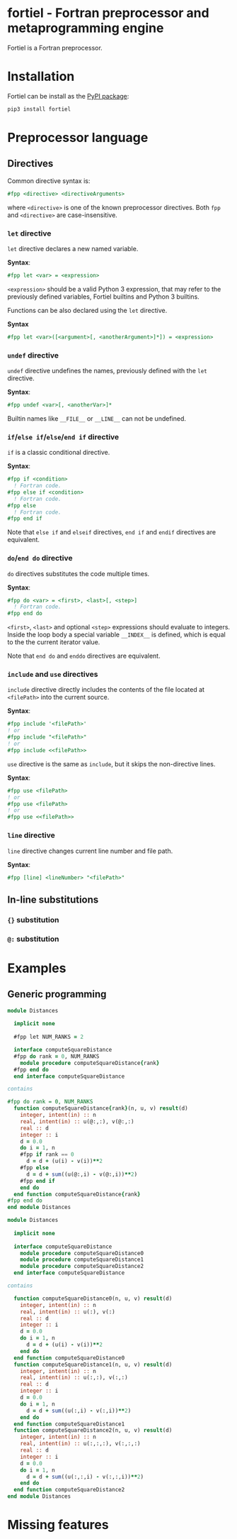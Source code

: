 # fortiel - Fortran preprocessor and metaprogramming engine

Fortiel is a Fortran preprocessor. 

# Installation
Fortiel can be install as the [PyPI package](https://pypi.org/project/fortiel/):
```bash
pip3 install fortiel
```

# Preprocessor language

## Directives
Common directive syntax is:
```fortran
#fpp <directive> <directiveArguments>
```
where `<directive>` is one of the known preprocessor directives.
Both `fpp` and `<directive>` are case-insensitive.

### `let` directive
`let` directive declares a new named variable.

__Syntax__:
```fortran
#fpp let <var> = <expression>
```
`<expression>` should be a valid Python 3 expression, 
that may refer to the previously defined variables, Fortiel builtins and
Python 3 builtins.

Functions can be also declared using the `let` directive.

__Syntax__
```fortran
#fpp let <var>([<argument>[, <anotherArgument>]*]) = <expression>
```

### `undef` directive
`undef` directive undefines the names, previously defined
with the `let` directive. 

__Syntax__:
```fortran
#fpp undef <var>[, <anotherVar>]*
```
Builtin names like `__FILE__` or `__LINE__` can not be undefined.

### `if`/`else if`/`else`/`end if` directive
`if` is a classic conditional directive.

__Syntax__:
```fortran
#fpp if <condition>
  ! Fortran code.
#fpp else if <condition>
  ! Fortran code.
#fpp else
  ! Fortran code.
#fpp end if
```
Note that `else if` and `elseif` directives, 
`end if` and `endif` directives are equivalent.

### `do`/`end do` directive
`do` directives substitutes the code multiple times.

__Syntax__:
```fortran 
#fpp do <var> = <first>, <last>[, <step>]
  ! Fortran code.
#fpp end do
```
`<first>`, `<last>` and optional `<step>` expressions should 
evaluate to integers.
Inside the loop body a special variable `__INDEX__` is defined,
which is equal to the the current iterator value.

Note that `end do` and `enddo` directives are equivalent.

### `include` and `use` directives
`include` directive directly includes the
contents of the file located at `<filePath>` into the current source.

__Syntax__:
```fortran
#fpp include '<filePath>'
! or
#fpp include "<filePath>"
! or
#fpp include <<filePath>>
```

`use` directive is the same as `include`, but it skips the
non-directive lines. 

__Syntax__:
```fortran
#fpp use <filePath>
! or
#fpp use <filePath>
! or
#fpp use <<filePath>>
```

### `line` directive
`line` directive changes current line number and file path.

__Syntax__:
```fortran
#fpp [line] <lineNumber> "<filePath>"
```

## In-line substitutions

### `{}` substitution

### `@:` substitution

# Examples

## Generic programming
```fortran
module Distances
  
  implicit none
  
  #fpp let NUM_RANKS = 2

  interface computeSquareDistance
  #fpp do rank = 0, NUM_RANKS
    module procedure computeSquareDistance{rank}
  #fpp end do    
  end interface computeSquareDistance

contains

#fpp do rank = 0, NUM_RANKS
  function computeSquareDistance{rank}(n, u, v) result(d)
    integer, intent(in) :: n
    real, intent(in) :: u(@:,:), v(@:,:)
    real :: d
    integer :: i
    d = 0.0
    do i = 1, n
    #fpp if rank == 0
      d = d + (u(i) - v(i))**2
    #fpp else
      d = d + sum((u(@:,i) - v(@:,i))**2)
    #fpp end if
    end do
  end function computeSquareDistance{rank}
#fpp end do    
end module Distances
```

```fortran
module Distances
  
  implicit none
  
  interface computeSquareDistance
    module procedure computeSquareDistance0
    module procedure computeSquareDistance1
    module procedure computeSquareDistance2
  end interface computeSquareDistance

contains

  function computeSquareDistance0(n, u, v) result(d)
    integer, intent(in) :: n
    real, intent(in) :: u(:), v(:)
    real :: d
    integer :: i
    d = 0.0
    do i = 1, n
      d = d + (u(i) - v(i))**2
    end do
  end function computeSquareDistance0
  function computeSquareDistance1(n, u, v) result(d)
    integer, intent(in) :: n
    real, intent(in) :: u(:,:), v(:,:)
    real :: d
    integer :: i
    d = 0.0
    do i = 1, n
      d = d + sum((u(:,i) - v(:,i))**2)
    end do
  end function computeSquareDistance1
  function computeSquareDistance2(n, u, v) result(d)
    integer, intent(in) :: n
    real, intent(in) :: u(:,:,:), v(:,:,:)
    real :: d
    integer :: i
    d = 0.0
    do i = 1, n
      d = d + sum((u(:,:,i) - v(:,:,i))**2)
    end do
  end function computeSquareDistance2
end module Distances
```

# Missing features
